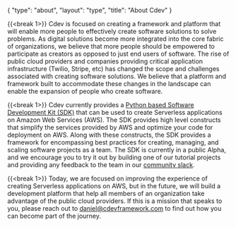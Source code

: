 {
    "type": "about",
    "layout": "type",
    "title": "About Cdev"
}

<!-- 
Overall page structure and ideas to convey

# High level goals of cdev
- Expand the amount of people that can effectively create software by themselves and within organizations

# current state
- Public Python SDK 
- Use it to create Serverless applications on AWS
- Rough edges

# next steps 
- Continue improving the SDK
- Build a platform to make collaboration easier between teams

-->

{{<break 1>}}
Cdev is focused on creating a framework and platform that will enable more people to effectively create software solutions to solve problems. 
As digital solutions become more integrated into the core fabric of organizations, we believe that more people should be empowered to participate as creators as opposed to just end users of software. 
The rise of public cloud providers and companies providing critical application infrastructure (Twilio, Stripe, etc) has changed the scope and challenges associated with creating software solutions.
We believe that a platform and framework built to accommodate these changes in the landscape can enable the expansion of people who create software. 


{{<break 1>}}
Cdev currently provides a [Python based Software Development Kit (SDK)](https://github.com/cdev-framework/cdev-sdk) that can be used to create Serverless applications on Amazon Web Services (AWS). 
The SDK provides high level constructs that simplify the services provided by AWS and optimize your code for deployment on AWS. 
Along with these constructs, the SDK provides a framework for encompassing best practices for creating, managing, and scaling software projects as a team. 
The SDK is currently in a public Alpha, and we encourage you to try it out by building one of our tutorial projects and providing any feedback to the team in our [community slack](https://join.slack.com/t/cdev-org/shared_invite/zt-13wmt546c-KXrwUFrCB76_KT5LIx7rAg).


{{<break 1>}}
Today, we are focused on improving the experience of creating Serverless applications on AWS, but in the future, we will build a development platform that help all members of an organization take advantage of the public cloud providers.
If this is a mission that speaks to you, please reach out to daniel@cdevframework.com to find out how you can become part of the journey. 

